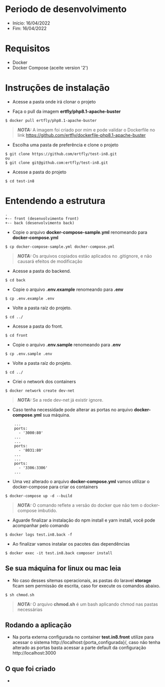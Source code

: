 # Periodo de desenvolvimento
- Início: 16/04/2022
- Fim: 16/04/2022

# Requisitos
- Docker
- Docker Compose (aceite version '2')

# Instruções de instalação #
- Acesse a pasta onde irá clonar o projeto

- Faça o pull da imagem **ertfly/php8.1-apache-buster**
```
$ docker pull ertfly/php8.1-apache-buster
```
> **_NOTA:_**  A imagem foi criado por mim e pode validar o Dockerfile no link https://github.com/ertfly/dockerfile-php8.1-apache-buster

- Escolha uma pasta de preferência e clone o projeto
```
$ git clone https://github.com/ertfly/test-in8.git
ou
$ git clone git@github.com:ertfly/test-in8.git
```

- Acesse a pasta do projeto
```
$ cd test-in8
```

# Entendendo a estrutura 
```
.
+-- front (desenvolvimento front)
+-- back (desenvolvimento back)
```

- Copie o arquivo **docker-compose-sample.yml** renomeando para **docker-compose.yml**
```
$ cp docker-compose-sample.yml docker-compose.yml
```
> **_NOTA:_**  Os arquivos copiados estão aplicados no .gitignore, e não causará efeitos de modificação

- Acesse a pasta do backend.
```
$ cd back
```

- Copie o arquivo **.env.example** renomeando para **.env**
```
$ cp .env.example .env
```

- Volte a pasta raíz do projeto.
```
$ cd ../
```

- Acesse a pasta do front.
```
$ cd front
```

- Copie o arquivo **.env.sample** renomeando para **.env**
```
$ cp .env.sample .env
```

- Volte a pasta raíz do projeto.
```
$ cd ../
```

- Criei o network dos containers
```
$ docker network create dev-net
```
> **_NOTA:_**  Se a rede dev-net já existir ignore.

- Caso tenha necessidade pode alterar as portas no arquivo **docker-compose.yml**  sua máquina.
```
    ...
    ports:
      - '3000:80'
    ...
    ...
    ports:
      - '8031:80'
    ...
    ...
    ports:
      - '3306:3306'
    ...
``` 

- Uma vez alterado o arquivo **docker-compose.yml** vamos utilizar o docker-compose para criar os containers
```
$ docker-compose up -d --build
```
> **_NOTA:_**  O comando reflete a versão do docker que não tem o docker-compose imbutido.

- Aguarde finalizar a instalação do npm install e yarn install, você pode acompanhar pelo comando
```
$ docker logs test.in8.back -f
```

- Ao finalizar vamos instalar os pacotes das dependências
```
$ docker exec -it test.in8.back composer install
```

## Se sua máquina for linux ou mac leia
- No caso desses sitemas operacionais, as pastas do laravel **storage** ficam sem permissão de escrita, caso for execute os comandos abaixo.
```
$ sh chmod.sh
```
> **_NOTA:_**  O arquivo **chmod.sh** é um bash aplicando chmod nas pastas necessárias

## Rodando a aplicação
- Na porta externa configurada no container **test.in8.front** utilize para acessar o sistema http://localhost:{porta_configurada}/, caso não tenha alterado as portas basta acessar a parte default da configuração http://localhost:3000

## O que foi criado
- 